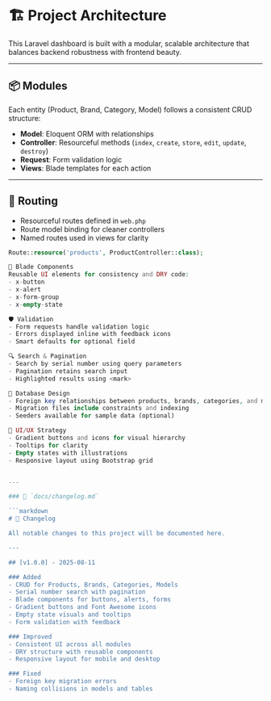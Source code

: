 # 🏗️ Project Architecture

This Laravel dashboard is built with a modular, scalable architecture that balances backend robustness with frontend beauty.

---

## 📦 Modules

Each entity (Product, Brand, Category, Model) follows a consistent CRUD structure:

- **Model**: Eloquent ORM with relationships
- **Controller**: Resourceful methods (`index`, `create`, `store`, `edit`, `update`, `destroy`)
- **Request**: Form validation logic
- **Views**: Blade templates for each action

---

## 🔄 Routing

- Resourceful routes defined in `web.php`
- Route model binding for cleaner controllers
- Named routes used in views for clarity

```php
Route::resource('products', ProductController::class);

🧠 Blade Components
Reusable UI elements for consistency and DRY code:
- x-button
- x-alert
- x-form-group
- x-empty-state

🛡️ Validation
- Form requests handle validation logic
- Errors displayed inline with feedback icons
- Smart defaults for optional field

🔍 Search & Pagination
- Search by serial number using query parameters
- Pagination retains search input
- Highlighted results using <mark>

🧱 Database Design
- Foreign key relationships between products, brands, categories, and models
- Migration files include constraints and indexing
- Seeders available for sample data (optional)

🎨 UI/UX Strategy
- Gradient buttons and icons for visual hierarchy
- Tooltips for clarity
- Empty states with illustrations
- Responsive layout using Bootstrap grid


---

### 📅 `docs/changelog.md`

```markdown
# 📅 Changelog

All notable changes to this project will be documented here.

---

## [v1.0.0] - 2025-08-11

### Added
- CRUD for Products, Brands, Categories, Models
- Serial number search with pagination
- Blade components for buttons, alerts, forms
- Gradient buttons and Font Awesome icons
- Empty state visuals and tooltips
- Form validation with feedback

### Improved
- Consistent UI across all modules
- DRY structure with reusable components
- Responsive layout for mobile and desktop

### Fixed
- Foreign key migration errors
- Naming collisions in models and tables













